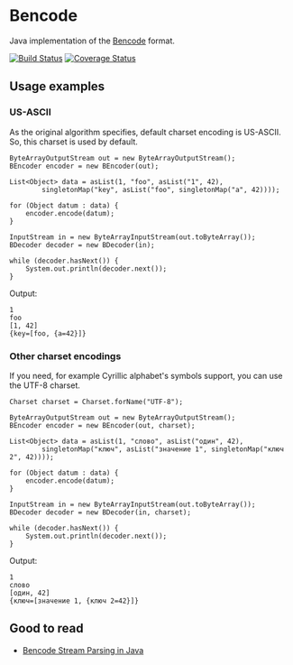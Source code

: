 # Bencode

Java implementation of the [Bencode](http://en.wikipedia.org/wiki/Bencode) format.

[![Build Status](https://travis-ci.org/ffbit/bencode.png)](https://travis-ci.org/ffbit/bencode)
[![Coverage Status](https://coveralls.io/repos/ffbit/bencode/badge.png)](https://coveralls.io/r/ffbit/bencode)


## Usage examples

### US-ASCII

As the original algorithm specifies, default charset encoding is US-ASCII.
So, this charset is used by default.

````
ByteArrayOutputStream out = new ByteArrayOutputStream();
BEncoder encoder = new BEncoder(out);

List<Object> data = asList(1, "foo", asList("1", 42),
        singletonMap("key", asList("foo", singletonMap("a", 42))));

for (Object datum : data) {
    encoder.encode(datum);
}

InputStream in = new ByteArrayInputStream(out.toByteArray());
BDecoder decoder = new BDecoder(in);

while (decoder.hasNext()) {
    System.out.println(decoder.next());
}
````
Output:
````
1
foo
[1, 42]
{key=[foo, {a=42}]}
````

### Other charset encodings

If you need, for example Cyrillic alphabet's symbols support, you can use the UTF-8 charset.

````
Charset charset = Charset.forName("UTF-8");

ByteArrayOutputStream out = new ByteArrayOutputStream();
BEncoder encoder = new BEncoder(out, charset);

List<Object> data = asList(1, "слово", asList("один", 42),
        singletonMap("ключ", asList("значение 1", singletonMap("ключ 2", 42))));

for (Object datum : data) {
    encoder.encode(datum);
}

InputStream in = new ByteArrayInputStream(out.toByteArray());
BDecoder decoder = new BDecoder(in, charset);

while (decoder.hasNext()) {
    System.out.println(decoder.next());
}
````
Output:
````
1
слово
[один, 42]
{ключ=[значение 1, {ключ 2=42}]}
````

## Good to read

- [Bencode Stream Parsing in Java](http://www.codecommit.com/blog/java/bencode-stream-parsing-in-java)
